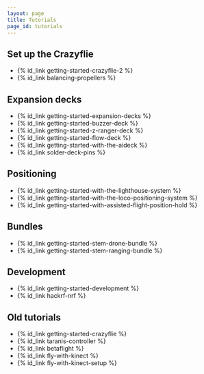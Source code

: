 ```yaml
---
layout: page
title: Tutorials
page_id: tutorials
---
```


## Set up the Crazyflie

* {% id_link getting-started-crazyflie-2 %}
* {% id_link balancing-propellers %}

## Expansion decks

* {% id_link getting-started-expansion-decks %}
* {% id_link getting-started-buzzer-deck %}
* {% id_link getting-started-z-ranger-deck %}
* {% id_link getting-started-flow-deck %}
* {% id_link getting-started-with-the-aideck %}
* {% id_link solder-deck-pins %}

## Positioning

* {% id_link getting-started-with-the-lighthouse-system %}
* {% id_link getting-started-with-the-loco-positioning-system %}
* {% id_link getting-started-with-assisted-flight-position-hold %}

## Bundles

* {% id_link getting-started-stem-drone-bundle %}
* {% id_link getting-started-stem-ranging-bundle %}

## Development

* {% id_link getting-started-development %}
* {% id_link hackrf-nrf %}

## Old tutorials

* {% id_link getting-started-crazyflie %}
* {% id_link taranis-controller %}
* {% id_link betaflight %}
* {% id_link fly-with-kinect %}
* {% id_link fly-with-kinect-setup %}
